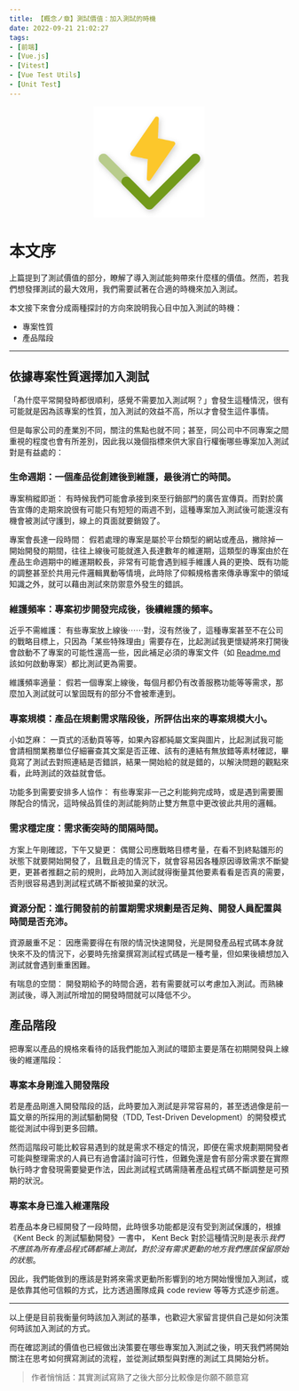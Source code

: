 ```yaml
---
title: 【概念ノ章】測試價值：加入測試的時機
date: 2022-09-21 21:02:27
tags:
- [前端]
- [Vue.js]
- [Vitest]
- [Vue Test Utils]
- [Unit Test]
---
```


<div style="display:flex;justify-content:center;">
  <img style="object-fit:cover;" alt="vitest-logo" src='/images/vitest-logo.svg' width='200px' height='200px' />
</div>

# 本文序

上篇提到了測試價值的部分，瞭解了導入測試能夠帶來什麼樣的價值。然而，若我們想發揮測試的最大效用，我們需要試著在合適的時機來加入測試。

本文接下來會分成兩種探討的方向來說明我心目中加入測試的時機：

- 專案性質
- 產品階段

<!-- more -->

---

## 依據專案性質選擇加入測試

「為什麼平常開發時都很順利，感覺不需要加入測試啊？」會發生這種情況，很有可能就是因為該專案的性質，加入測試的效益不高，所以才會發生這件事情。

但是每家公司的產業別不同，關注的焦點也就不同；甚至，同公司中不同專案之間重視的程度也會有所差別，因此我以幾個指標來供大家自行權衡哪些專案加入測試對是有益處的：

### 生命週期：一個產品從創建後到維護，最後消亡的時間。

專案稍縱即逝：
有時候我們可能會承接到來至行銷部門的廣告宣傳頁。而對於廣告宣傳的走期來說很有可能只有短短的兩週不到，這種專案加入測試後可能還沒有機會被測試守護到，線上的頁面就要銷毀了。


專案會長達一段時間：
假若處理的專案是屬於平台類型的網站或產品，撇除掉一開始開發的期間，往往上線後可能就進入長達數年的維運期，這類型的專案由於在產品生命週期中的維運期較長，非常有可能會遇到經手維護人員的更換、既有功能的調整甚至於共用元件邏輯異動等情境，此時除了仰賴規格書來傳承專案中的領域知識之外，就可以藉由測試來防禦意外發生的錯誤。

### 維護頻率：專案初步開發完成後，後續維護的頻率。

近乎不需維護：
有些專案放上線後⋯⋯對，沒有然後了，這種專案甚至不在公司的戰略目標上，只因為「某些特殊理由」需要存在，比起測試我更懷疑將來打開後會啟動不了專案的可能性還高一些，因此補足必須的專案文件（如 [Readme.md](http://Readme.md) 該如何啟動專案）都比測試更為需要。

維護頻率適量：
假若一個專案上線後，每個月都仍有改善服務功能等等需求，那麼加入測試就可以鞏固既有的部分不會被牽連到。

### 專案規模：產品在規劃需求階段後，所評估出來的專案規模大小。

小如芝麻：
一頁式的活動頁等等，如果內容都純屬文案與圖片，比起測試我可能會請相關業務單位仔細審查其文案是否正確、該有的連結有無放錯等素材確認，畢竟寫了測試去對照連結是否錯誤，結果一開始給的就是錯的，以解決問題的觀點來看，此時測試的效益就會低。

功能多到需要安排多人協作：
有些專案非一己之利能夠完成時，或是遇到需要團隊配合的情況，這時候品質佳的測試能夠防止雙方無意中更改彼此共用的邏輯。

### 需求穩定度：需求衝突時的間隔時間。

方案上午剛確認，下午又變更：
偶爾公司應戰略目標考量，在看不到終點雛形的狀態下就要開始開發了，且戰且走的情況下，就會容易因各種原因導致需求不斷變更，更甚者推翻之前的規則，此時加入測試就得衡量其他要素看看是否真的需要，否則很容易遇到測試程式碼不斷被拋棄的狀況。

### 資源分配：進行開發前的前置期需求規劃是否足夠、開發人員配置與時間是否充沛。

資源嚴重不足：
因應需要得在有限的情況快速開發，光是開發產品程式碼本身就快來不及的情況下，必要時先捨棄撰寫測試程式碼是一種考量，但如果後續想加入測試就會遇到重重困難。

有喘息的空間：
開發期給予的時間合適，若有需要就可以考慮加入測試。而熟練測試後，導入測試所增加的開發時間就可以降低不少。

## 產品階段

把專案以產品的規格來看待的話我們能加入測試的環節主要是落在初期開發與上線後的維運階段：

### 專案本身剛進入開發階段

若是產品剛進入開發階段的話，此時要加入測試是非常容易的，甚至透過像是前一篇文章的所採用的測試驅動開發（TDD, Test-Driven Development）的開發模式能從測試中得到更多回饋。

然而這階段可能比較容易遇到的就是需求不穩定的情況，即便在需求規劃期開發者可能與整理需求的人員已有過會議討論可行性，但難免還是會有部分需求要在實際執行時才會發現需要變更作法，因此測試程式碼需隨著產品程式碼不斷調整是可預期的狀況。

### 專案本身已進入維運階段

若產品本身已經開發了一段時間，此時很多功能都是沒有受到測試保護的，根據 《Kent Beck 的測試驅動開發》一書中， Kent Beck 對於這種情況則是表示*我們不應該為所有產品程式碼都補上測試，對於沒有需求更動的地方我們應該保留原始的狀態*。

因此，我們能做到的應該是對將來需求更動所影響到的地方開始慢慢加入測試，或是依靠其他可信賴的方式，比方透過團隊成員 code review 等等方式逐步前進。

---

以上便是目前我衡量何時該加入測試的基準，也歡迎大家留言提供自己是如何決策何時該加入測試的方式。

而在確認測試的價值也已經做出決策要在哪些專案加入測試之後，明天我們將開始關注在思考如何撰寫測試的流程，並從測試類型與對應的測試工具開始分析。

> 作者悄悄話：其實測試寫熟了之後大部分比較像是你願不願意寫